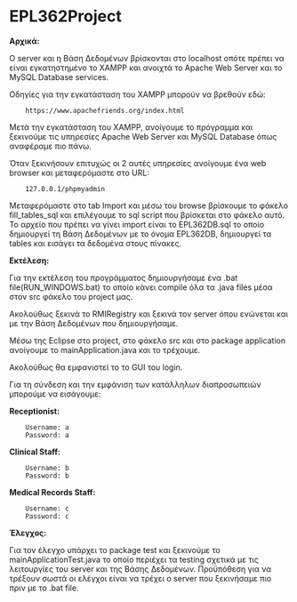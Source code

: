 # EPL362Project
**Αρχικά:**

O server και η Βάση Δεδομένων βρίσκονται στο localhost οπότε πρέπει να είναι 
εγκατηστημένο το XAMPP και ανοιχτά το Apache Web Server και το MySQL Database
services.

Οδηγίες για την εγκατάσταση του ΧΑΜΡΡ μπορούν να βρεθούν εδώ: 
        
        https://www.apachefriends.org/index.html

Μετά την εγκατάσταση του XAMPP, ανοίγουμε το πρόγραμμα και ξεκινούμε τις υπηρεσίες 
Apache Web Server και MySQL Database όπως αναφέραμε πιο πάνω.

Όταν ξεκινήσουν επιτυχώς οι 2 αυτές υπηρεσίες ανοίγουμε ένα web browser και 
μεταφερόμαστε στο URL: 

		127.0.0.1/phpmyadmin

Μεταφερόμαστε στο tab Import και μέσω του browse βρίσκουμε το φάκελο fill_tables_sql
και επιλέγουμε το sql script που βρίσκεται στο φάκελο αυτό. Το αρχείο που πρέπει 
να γίνει import είναι το EPL362DB.sql το οποίο δημιουργεί τη Βάση Δεδομένων με 
το όνομα EPL362DB, δημιουργεί τα tables και εισάγει τα δεδομένα στους πίνακες.

**Εκτέλεση:**

Για την εκτέλεση του προγράμματος δημιουργήσαμε ένα .bat file(RUN_WINDOWS.bat) 
το οποίο κάνει compile όλα τα .java files μέσα στον src φάκελο του project μας. 

Ακολούθως ξεκινά το RMIRegistry και ξεκινά τον server όπου ενώνεται και με την 
Βάση Δεδομένων που δημιουργήσαμε.

Μέσω της Eclipse στο project, στο φάκελο src και στο package application ανοίγουμε
το mainApplication.java και το τρέχουμε.

Ακολούθως θα εμφανιστεί το το GUI του login.

Για τη σύνδεση και την εμφάνιση των κατάλληλων διαπροσωπειών μπορούμε να εισάγουμε:

**Receptionist:**

		Username: a
		Password: a

**Clinical Staff:**

		Username: b
		Password: b		

**Medical Records Staff:**

		Username: c
		Password: c
		

**Έλεγχος:**

Για τον έλεγχο υπάρχει το package test και ξεκινούμε το mainApplicationTest.java το 
οποίο περιέχει τα testing σχετικά με τις λειτουργίες του server και της Βάσης Δεδομένων.
Προϋπόθεση για να τρέξουν σωστά οι ελέγχοι είναι να τρέχει ο server που ξεκινήσαμε πιο
πριν με το .bat file.

